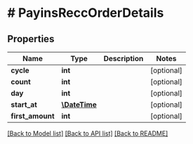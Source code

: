 # # PayinsReccOrderDetails

## Properties

Name | Type | Description | Notes
------------ | ------------- | ------------- | -------------
**cycle** | **int** |  | [optional] 
**count** | **int** |  | [optional] 
**day** | **int** |  | [optional] 
**start_at** | [**\DateTime**](\DateTime.md) |  | [optional] 
**first_amount** | **int** |  | [optional] 

[[Back to Model list]](../../README.md#documentation-for-models) [[Back to API list]](../../README.md#documentation-for-api-endpoints) [[Back to README]](../../README.md)


